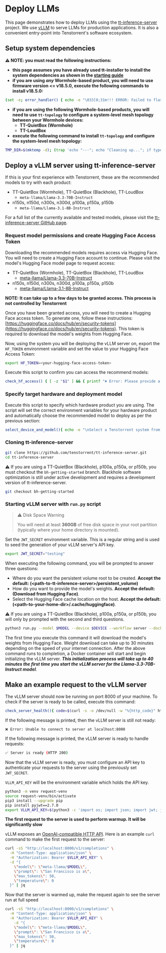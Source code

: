 # Deploy LLMs

This page demonstrates how to deploy LLMs using the [tt-inference-server](https://github.com/tenstorrent/tt-inference-server) project. We use [vLLM](https://docs.vllm.ai/en/latest/) to serve LLMs for production applications. It is also a convenient entry-point into Tenstorrent's software ecosystem.

## Setup system dependencies
**⚠️ NOTE: you must read the following instructions:**
- **this page assumes you have already used tt-installer to install the system dependencies as shown in the [starting guide](https://docs.tenstorrent.com/getting-started/README.html)**
- **if you are using *any* Wormhole-based product, you will need to use firmware version <= v18.5.0, execute the following commands to install v18.5.0:**
```bash
(set -e; error_handler() { echo -e "\033[0;31m!!! ERROR: Failed to flash firmware version v18.5.0\033[0m"; }; trap error_handler ERR; TMP_DIR=$(mktemp -d); cleanup() { echo "---"; echo "Cleaning up..."; if type deactivate &>/dev/null; then deactivate; fi; echo "Removing temporary directory: $TMP_DIR"; rm -rf "$TMP_DIR"; cd; echo "Cleanup complete."; }; trap cleanup EXIT; cd "$TMP_DIR"; echo "Working in temporary directory: $TMP_DIR"; echo "---"; echo "Downloading firmware bundle..."; wget -q --show-progress https://github.com/tenstorrent/tt-firmware/releases/download/v18.5.0/fw_pack-18.5.0.fwbundle; echo "Download complete."; echo "---"; echo "Creating Python virtual environment..."; python3 -m venv tt-flash-venv; source tt-flash-venv/bin/activate; echo "Virtual environment activated."; echo "---"; echo "Installing tt-flash from git..."; pip install --quiet git+https://github.com/tenstorrent/tt-flash.git; echo "tt-flash installed."; echo "---"; echo "Running flash command. This may take a moment..."; tt-flash --fw-tar fw_pack-18.5.0.fwbundle --force; echo "---"; echo "Script finished successfully.";)
```

- **if you are using the following Wormhole-based products, you will need to use `tt-topology` to configure a system-level mesh topology between your Wormhole devices:**
  - **TT-QuietBox (Wormhole)**
  - **TT-LoudBox**
- **execute the following command to install `tt-topology` and configure the system-level mesh topology:**
```bash
TMP_DIR=$(mktemp -d); (trap 'echo "---"; echo "Cleaning up..."; if type deactivate &>/dev/null; then deactivate; fi; echo "Removing temporary directory: $TMP_DIR"; rm -rf "$TMP_DIR"; cd; echo "Cleanup complete."' EXIT; trap 'echo -e "\033[0;31m!!! ERROR: Failed to configure mesh topology\033[0m"' ERR; set -e; cd "$TMP_DIR"; echo "Working in temporary directory: $TMP_DIR"; echo "---"; echo "Creating Python virtual environment..."; python3 -m venv tt-topology-venv; source tt-topology-venv/bin/activate; echo "Virtual environment activated."; echo "---"; echo "Installing tt-topology from git..."; pip install --quiet git+https://github.com/tenstorrent/tt-topology.git; echo "tt-topology installed."; echo "---"; echo "Running tt-topology command. This may take a moment..."; tt-topology -l mesh; echo "---"; echo "Script finished successfully.";)
```

## Deploy a vLLM server using tt-inference-server

If this is your first experience with Tenstorrent, these are the recommended models to try with each product:
* TT-QuietBox (Wormhole), TT-QuietBox (Blackhole), TT-LoudBox
  * `meta-llama/Llama-3.3-70B-Instruct`
* n150s, n150d, n300s, n300d, p100a, p150a, p150b
  * `meta-llama/Llama-3.1-8B-Instruct`

For a full list of the currently available and tested models, please visit the [tt-inference-server GitHub page](https://github.com/tenstorrent/tt-inference-server).

### Request model permissions and create Hugging Face Access Token
Downloading the recommended models requires access via Hugging Face. You will need to create a Hugging Face account to continue. Please visit the model's Hugging Face model page to request access:
* TT-QuietBox (Wormhole), TT-QuietBox (Blackhole), TT-LoudBox
  * [meta-llama/Llama-3.3-70B-Instruct](https://huggingface.co/meta-llama/Llama-3.3-70B-Instruct)
* n150s, n150d, n300s, n300d, p100a, p150a, p150b
  * [meta-llama/Llama-3.1-8B-Instruct](https://huggingface.co/meta-llama/Llama-3.1-8B-Instruct)

**NOTE: It can take up to a few days to be granted access. This process is not controlled by Tenstorrent**

Once you have been granted access, you will need to create a Hugging Face access token. To generate one, follow these instructions: [https://huggingface.co/docs/hub/en/security-tokens](https://huggingface.co/docs/hub/en/security-tokens). This token is required to download the model's weights from Hugging Face.

Now, using the system you will be deploying the vLLM server on, export the `HF_TOKEN` environment variable and set the value to your Hugging Face Access Token:
```bash
export HF_TOKEN=<your-hugging-face-access-token>
```

Execute this script to confirm you can access the recommend models:
```bash
check_hf_access() { [ -z "$1" ] && { printf "✖ Error: Please provide a Hugging Face repository ID.\n"; return 1; }; ! command -v curl &>/dev/null && { printf "✖ Error: curl is not installed.\n"; return 1; }; local REPO_ID=$1; local TOKEN=${HF_TOKEN:-$(cat "$HOME/.cache/huggingface/token" 2>/dev/null)}; [ -z "$TOKEN" ] && printf "ℹ️ Info: No Hugging Face token found.\n   You can only access public repositories.\n"; local AUTH_HEADER=""; [ -n "$TOKEN" ] && AUTH_HEADER="Authorization: Bearer $TOKEN"; printf "Checking access for: %s...\n" "$REPO_ID"; local URL="https://huggingface.co/$REPO_ID/resolve/main/config.json"; local HTTP_CODE=$(curl -s -L -o /dev/null -w "%{http_code}" -H "$AUTH_HEADER" "$URL"); case $HTTP_CODE in 200) printf "✔ Access granted.\n";; 401) printf "✖ Access denied (401 Unauthorized).\n  This is a private or gated repository.\n  Ensure your token is valid and has the correct permissions.\n";; 403) printf "✖ Access forbidden (403 Forbidden).\n  The repository is gated.\n  You need to visit the repository page on Hugging Face and request access.\n";; 404) printf "✖ Repository or 'config.json' not found (404 Not Found).\n  Please check if the repository ID '$REPO_ID' is correct.\n";; *) printf "✖ Failed to check access.\n  Received HTTP status code: %s\n" "$HTTP_CODE";; esac; }; HF_HUB_DISABLE_XET=1; check_hf_access "meta-llama/Llama-3.3-70B-Instruct"; check_hf_access "meta-llama/Llama-3.1-8B-Instruct"
```

### Specify target hardware and deployment model
Execute this script to specify which hardware product you are using. The script will set the correct environment variables for your hardware product and automatically choose the recommended model to deploy as per the previous section:
```bash
select_device_and_model(){ echo -e "\nSelect a Tenstorrent system from the list below:"; PS3=$'\n#? '; options=("TT-QuietBox (Wormhole)" "TT-QuietBox (Blackhole)" "TT-LoudBox" "n150s" "n150d" "n300s" "n300d" "p100a" "p150a" "p150b" "Quit"); select opt in "${options[@]}"; do IS_BLACKHOLE=""; case "$opt" in "TT-QuietBox (Wormhole)") DEVICE="t3k"; MODEL="Llama-3.3-70B-Instruct";; "TT-QuietBox (Blackhole)") DEVICE="p150x4"; MODEL="Llama-3.3-70B-Instruct"; IS_BLACKHOLE="--dev-mode";; "TT-LoudBox") DEVICE="t3k"; MODEL="Llama-3.3-70B-Instruct";; "n150s"|"n150d") DEVICE="n150"; MODEL="Llama-3.1-8B-Instruct";; "n300s"|"n300d") DEVICE="n300"; MODEL="Llama-3.1-8B-Instruct";; "p100a") DEVICE="p100"; MODEL="Llama-3.1-8B-Instruct"; IS_BLACKHOLE="--dev-mode";; "p150a"|"p150b") DEVICE="p150"; MODEL="Llama-3.1-8B-Instruct"; IS_BLACKHOLE="--dev-mode";; "Quit") echo "❌ Exiting without setting any environment variables."; return;; *) echo "❌ Invalid option. Try again."; continue;; esac; export DEVICE MODEL IS_BLACKHOLE; echo -e "\n✅ DEVICE set to '$DEVICE'"; echo "✅ MODEL set to '$MODEL'"; [ -n "$IS_BLACKHOLE" ] && echo "✅ IS_BLACKHOLE set to '$IS_BLACKHOLE'"; break; done; }; select_device_and_model
```

### Cloning tt-inference-server

```bash
git clone https://github.com/tenstorrent/tt-inference-server.git
cd tt-inference-server
```

⚠️ If you are using a TT-QuietBox (Blackhole), p100a, p150a, or p150b, you must checkout the `bh-getting-started` branch. Blackhole software optimization is still under active development and requires a development version of tt-inference-server.
```bash
git checkout bh-getting-started
```

### Starting vLLM server with `run.py` script

> ⚠️ Disk Space Warning
> 
> You will need at least **360GB** of free disk space in your root partition (typically where your home directory is mounted).

Set the `JWT_SECRET` environment variable. This is a regular string and is used to seed the generation of your vLLM server's API key.

```bash
export JWT_SECRET="testing"
```

When executing the following command, you will be prompted to answer three questions:
  * Where do you want the persistent volume root to be created. **Accept the default: (\<path-to-tt-inference-server\>/persistent_volume)**
  * How do you want to provide the model's weights. **Accept the default: (Download from Hugging Face)**.
  * Select the Hugging Face cache location on the host. **Accept the default: (\<path-to-your-home-dir\>/.cache/huggingface)**.

⚠️ If you are using a TT-QuietBox (Blackhole), p100a, p150a, or p150b, you will only by prompted with the second and third questions.

```bash
python3 run.py --model $MODEL --device $DEVICE --workflow server --docker-server $IS_BLACKHOLE
```

The first time you execute this command it will download the model's weights from Hugging Face. Weight download can take up to 30 minutes depending on the speed of your internet connection. After the above command runs to completion, a Docker container will start and begin initializing the vLLM server. ***This initialization process will take up to 40 minutes the first time you start the vLLM server for the Llama-3.3-70B-Instruct model***.

## Make an example request to the vLLM server

The vLLM server should now be running on port 8000 of your machine. To check if the server is ready to be called, execute this command:
```bash
check_server_health(){ code=$(curl -s -o /dev/null -w "%{http_code}" http://localhost:8000/health); exit_code=$?; if [[ $exit_code -ne 0 ]]; then echo "❌ Error: Unable to connect to server at localhost:8000"; elif [[ $code -eq 200 ]]; then echo "✅ Server is ready (HTTP 200)"; else echo "⚠️ Server responded with status: $code"; fi; }; check_server_health
```
If the following message is printed, then the vLLM server is still not ready:
```
❌ Error: Unable to connect to server at localhost:8000
```
If the following message is printed, the vLLM server is ready to handle requests:
```bash
✅ Server is ready (HTTP 200)
```

Now that the vLLM server is ready, you must configure an API key to authenticate your requests to the server using the previously set `JWT_SECRET`.

`VLLM_API_KEY` will be the environment variable which holds the API key.

```bash
python3 -m venv request-venv
source request-venv/bin/activate
pip3 install --upgrade pip
pip install pyjwt==2.7.0
export VLLM_API_KEY=$(python3 -c 'import os; import json; import jwt; json_payload = json.loads("{\"team_id\": \"tenstorrent\", \"token_id\": \"debug-test\"}"); encoded_jwt = jwt.encode(json_payload, os.environ["JWT_SECRET"], algorithm="HS256"); print(encoded_jwt)')
```

**The first request to the server is used to perform warmup. It will be significantly slow**

vLLM exposes an [OpenAI-compatible HTTP API](https://platform.openai.com/docs/api-reference/introduction). Here is an example `curl` command to make the first request to the server:

```bash
curl -sS "http://localhost:8000/v1/completions" \
  -H "Content-Type: application/json" \
  -H "Authorization: Bearer $VLLM_API_KEY" \
  -d "{
    \"model\": \"meta-llama/$MODEL\",
    \"prompt\": \"San Francisco is a\",
    \"max_tokens\": 50,
    \"temperature\": 0
  }" | jq
```

Now that the server is warmed up, make the request again to see the server run at full speed

```bash
curl -sS "http://localhost:8000/v1/completions" \
  -H "Content-Type: application/json" \
  -H "Authorization: Bearer $VLLM_API_KEY" \
    -d "{
    \"model\": \"meta-llama/$MODEL\",
    \"prompt\": \"San Francisco is a\",
    \"max_tokens\": 50,
    \"temperature\": 0
  }" | jq
```
